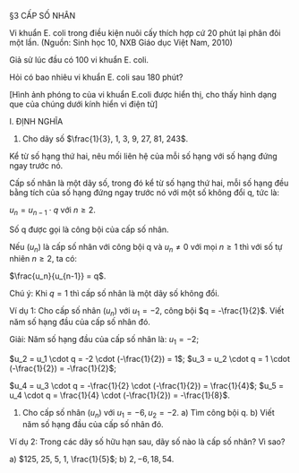 §3 CẤP SỐ NHÂN

Vi khuẩn E. coli trong điều kiện nuôi cấy thích hợp cứ 20 phút lại phân đôi một lần.
(Nguồn: Sinh học 10, NXB Giáo dục Việt Nam, 2010)

Giả sử lúc đầu có 100 vi khuẩn E. coli.

Hỏi có bao nhiêu vi khuẩn E. coli sau 180 phút?

[Hình ảnh phóng to của vi khuẩn E.coli được hiển thị, cho thấy hình dạng que của chúng dưới kính hiển vi điện tử]

I. ĐỊNH NGHĨA

1. Cho dãy số $\frac{1}{3}, 1, 3, 9, 27, 81, 243$.

Kể từ số hạng thứ hai, nêu mối liên hệ của mỗi số hạng với số hạng đứng ngay trước nó.

Cấp số nhân là một dãy số, trong đó kể từ số hạng thứ hai, mỗi số hạng đều bằng tích của số hạng đứng ngay trước nó với một số không đổi q, tức là:

$u_n = u_{n-1} \cdot q$ với $n \geq 2$.

Số q được gọi là công bội của cấp số nhân.

Nếu $(u_n)$ là cấp số nhân với công bội q và $u_n \neq 0$ với mọi $n \geq 1$ thì với số tự nhiên $n \geq 2$, ta có:

$\frac{u_n}{u_{n-1}} = q$.

Chú ý: Khi $q = 1$ thì cấp số nhân là một dãy số không đổi.

Ví dụ 1: Cho cấp số nhân $(u_n)$ với $u_1 = -2$, công bội $q = -\frac{1}{2}$. Viết năm số hạng đầu của cấp số nhân đó.

Giải:
Năm số hạng đầu của cấp số nhân là: $u_1 = -2$;

$u_2 = u_1 \cdot q = -2 \cdot (-\frac{1}{2}) = 1$; $u_3 = u_2 \cdot q = 1 \cdot (-\frac{1}{2}) = -\frac{1}{2}$;

$u_4 = u_3 \cdot q = -\frac{1}{2} \cdot (-\frac{1}{2}) = \frac{1}{4}$; $u_5 = u_4 \cdot q = \frac{1}{4} \cdot (-\frac{1}{2}) = -\frac{1}{8}$.

1. Cho cấp số nhân $(u_n)$ với $u_1 = -6, u_2 = -2$.
a) Tìm công bội q.
b) Viết năm số hạng đầu của cấp số nhân đó.

Ví dụ 2: Trong các dãy số hữu hạn sau, dãy số nào là cấp số nhân? Vì sao?

a) $125, 25, 5, 1, \frac{1}{5}$;
b) $2, -6, 18, 54$.